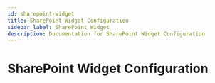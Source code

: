 ```yaml
---
id: sharepoint-widget
title: SharePoint Widget Configuration
sidebar_label: SharePoint Widget
description: Documentation for SharePoint Widget Configuration
---
```


# SharePoint Widget Configuration
